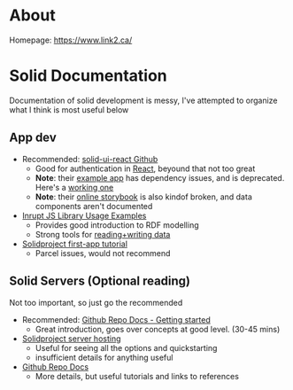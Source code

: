 # About 
Homepage: https://www.link2.ca/

# Solid Documentation 
Documentation of solid development is messy, I've attempted to organize what I think is most useful below

## App dev
- Recommended: [solid-ui-react Github](https://github.com/inrupt/solid-ui-react#development)
  - Good for authentication in [React](https://solid-ui-react.docs.inrupt.com/?path=/docs/usage--page), beyound that not too great
  - **Note**: their [example app](https://github.com/inrupt/solid-ui-react-demo) has dependency issues, and is deprecated. Here's a [working one](https://github.com/link2pod/NextAppExample)
  - **Note**: their [online storybook](https://solid-ui-react.docs.inrupt.com/) is also kindof broken, and data components aren't documented
- [Inrupt JS Library Usage Examples](https://docs.inrupt.com/developer-tools/javascript/client-libraries/using-libraries/)
  - Provides good introduction to RDF modelling
  - Strong tools for [reading+writing data](https://docs.inrupt.com/developer-tools/javascript/client-libraries/tutorial/read-write-data/)
- [Solidproject first-app tutorial](https://solidproject.org/developers/tutorials/first-app) 
  - Parcel issues, would not recommend

## Solid Servers (Optional reading)
Not too important, so just go the recommended
- Recommended: [Github Repo Docs - Getting started](https://github.com/CommunitySolidServer/tutorials/blob/main/getting-started.md)
  - Great introduction, goes over concepts at good level. (30-45 mins)
- [Solidproject server hosting](https://solidproject.org//self-hosting/css)
  - Useful for seeing all the options and quickstarting 
  - insufficient details for anything useful
- [Github Repo Docs](https://github.com/CommunitySolidServer/CommunitySolidServer/tree/main/documentation/markdown)
  - More details, but useful tutorials and links to references
